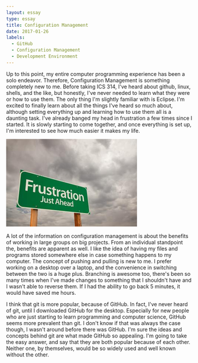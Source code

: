 ```yaml
---
layout: essay
type: essay
title: Configuration Management
date: 2017-01-26
labels:
  - GitHub
  - Configuration Management
  - Development Environment
---
```


Up to this point, my entire computer programming experience has been a solo endeavor. Therefore, Configuration Management is something completely new to me. 
Before taking ICS 314, I've heard about github, linux, shells, and the like, but honestly, I've never needed to learn what they were or how to use them. 
The only thing I'm slightly familiar with is Eclipse. I'm excited to finally learn about all the things I've heard so much about, although setting everything
up and learning how to use them all is a daunting task. I've already banged my head in frustration a few times since I started. It is slowly starting to come
together, and once everything is set up, I'm interested to see how much easier it makes my life. 

<div class="ui small rounded images">
  <img class="ui image" src="../images/frustration.jpg.jpg">
</div>

A lot of the information on configuration management is about the benefits of working in large groups on big projects. From an individual standpoint the, 
benefits are apparent as well. I like the idea of having my files and programs stored somewhere else in case something happens to my computer. The concept 
of pushing and pulling is new to me. I prefer working on a desktop over a laptop, and the convenience in switching between the two is a huge plus. Branching
is awesome too, there's been so many times when I've made changes to something that I shouldn't have and I wasn't able to reverse them. If I had the ability
to go back 5 minutes, it would have saved me hours. 

I think that git is more popular, because of GitHub. In fact, I've never heard of git, until I downloaded GitHub for the desktop. Especially for new people
who are just starting to learn programming and computer science, GitHub seems more prevalent than git. I don't know if that was always the case though, I
wasn't around before there was GitHub.  I'm sure the ideas and concepts behind git are what made GitHub so appealing. I'm going to take the easy answer, and
say that they are both popular because of each other. Neither one, by themselves, would be so widely used and well known without the other. 